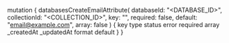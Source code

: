 mutation {
    databasesCreateEmailAttribute(
        databaseId: "<DATABASE_ID>",
        collectionId: "<COLLECTION_ID>",
        key: "",
        required: false,
        default: "email@example.com",
        array: false
    ) {
        key
        type
        status
        error
        required
        array
        _createdAt
        _updatedAt
        format
        default
    }
}
